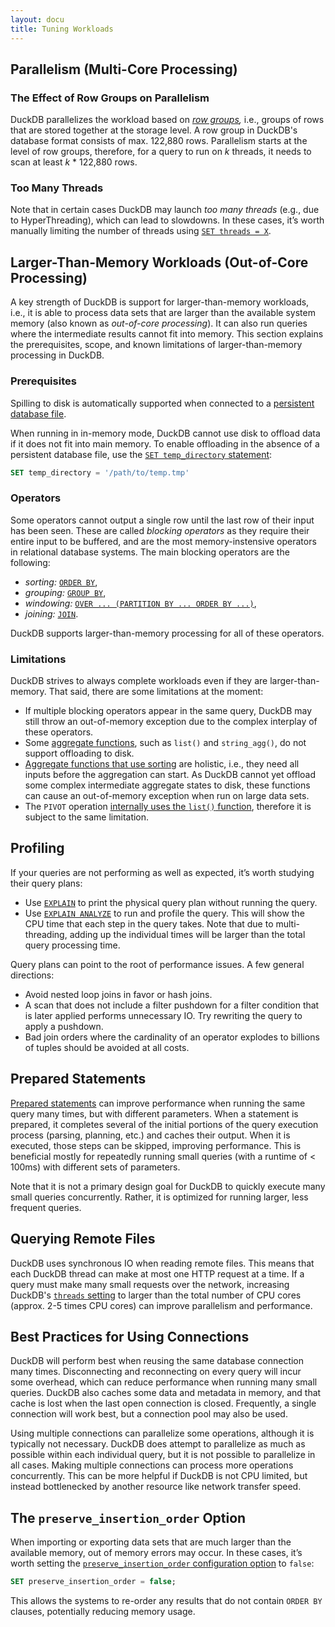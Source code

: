 ```yaml
---
layout: docu
title: Tuning Workloads
---
```


## Parallelism (Multi-Core Processing)

### The Effect of Row Groups on Parallelism

DuckDB parallelizes the workload based on _[row groups](/internals/storage#row-groups),_ i.e., groups of rows that are stored together at the storage level.
A row group in DuckDB's database format consists of max. 122,880 rows.
Parallelism starts at the level of row groups, therefore, for a query to run on _k_ threads, it needs to scan at least _k_ * 122,880 rows.

### Too Many Threads

Note that in certain cases DuckDB may launch _too many threads_ (e.g., due to HyperThreading), which can lead to slowdowns. In these cases, it’s worth manually limiting the number of threads using [`SET threads = X`](../../sql/pragmas#threads).

## Larger-Than-Memory Workloads (Out-of-Core Processing)

A key strength of DuckDB is support for larger-than-memory workloads, i.e., it is able to process data sets that are larger than the available system memory (also known as _out-of-core processing_).
It can also run queries where the intermediate results cannot fit into memory.
This section explains the prerequisites, scope, and known limitations of larger-than-memory processing in DuckDB.

### Prerequisites

Spilling to disk is automatically supported when connected to a [persistent database file](../../api/cli/overview#in-memory-vs-persistent-database).

When running in in-memory mode, DuckDB cannot use disk to offload data if it does not fit into main memory.
To enable offloading in the absence of a persistent database file, use the [`SET temp_directory` statement](../../sql/pragmas#temp-directory-for-spilling-data-to-disk):

```sql
SET temp_directory = '/path/to/temp.tmp'
```

### Operators

Some operators cannot output a single row until the last row of their input has been seen.
These are called _blocking operators_ as they require their entire input to be buffered,
and are the most memory-instensive operators in relational database systems.
The main blocking operators are the following:
* _sorting:_ [`ORDER BY`](../../sql/query_syntax/orderby),
* _grouping:_ [`GROUP BY`](../../sql/query_syntax/groupby),
* _windowing:_ [`OVER ... (PARTITION BY ... ORDER BY ...)`](../../sql/window_functions),
* _joining:_ [`JOIN`](../../sql/query_syntax/from#joins).

DuckDB supports larger-than-memory processing for all of these operators.

### Limitations

DuckDB strives to always complete workloads even if they are larger-than-memory.
That said, there are some limitations at the moment:

* If multiple blocking operators appear in the same query, DuckDB may still throw an out-of-memory exception due to the complex interplay of these operators.
* Some [aggregate functions](../../sql/aggregates), such as `list()` and `string_agg()`, do not support offloading to disk.
* [Aggregate functions that use sorting](../../sql/aggregates#order-by-clause-in-aggregate-functions) are holistic, i.e., they need all inputs before the aggregation can start. As DuckDB cannot yet offload some complex intermediate aggregate states to disk, these functions can cause an out-of-memory exception when run on large data sets.
* The `PIVOT` operation [internally uses the `list()` function](../../sql/statements/pivot#internals), therefore it is subject to the same limitation.

## Profiling

If your queries are not performing as well as expected, it’s worth studying their query plans:
* Use [`EXPLAIN`](../meta/explain) to print the physical query plan without running the query.
* Use [`EXPLAIN ANALYZE`](../meta/explain_analyze) to run and profile the query. This will show the CPU time that each step in the query takes. Note that due to multi-threading, adding up the individual times will be larger than the total query processing time.

Query plans can point to the root of performance issues. A few general directions:
* Avoid nested loop joins in favor or hash joins.
* A scan that does not include a filter pushdown for a filter condition that is later applied performs unnecessary IO. Try rewriting the query to apply a pushdown.
* Bad join orders where the cardinality of an operator explodes to billions of tuples should be avoided at all costs.

## Prepared Statements

[Prepared statements](../../sql/query_syntax/prepared_statements) can improve performance when running the same query many times, but with different parameters. When a statement is prepared, it completes several of the initial portions of the query execution process (parsing, planning, etc.) and caches their output. When it is executed, those steps can be skipped, improving performance. This is beneficial mostly for repeatedly running small queries (with a runtime of < 100ms) with different sets of parameters.

Note that it is not a primary design goal for DuckDB to quickly execute many small queries concurrently. Rather, it is optimized for running larger, less frequent queries.

## Querying Remote Files

DuckDB uses synchronous IO when reading remote files. This means that each DuckDB thread can make at most one HTTP request at a time. If a query must make many small requests over the network, increasing DuckDB's [`threads` setting](../../sql/pragmas#threads) to larger than the total number of CPU cores (approx. 2-5 times CPU cores) can improve parallelism and performance.

## Best Practices for Using Connections

DuckDB will perform best when reusing the same database connection many times. Disconnecting and reconnecting on every query will incur some overhead, which can reduce performance when running many small queries. DuckDB also caches some data and metadata in memory, and that cache is lost when the last open connection is closed. Frequently, a single connection will work best, but a connection pool may also be used. 

Using multiple connections can parallelize some operations, although it is typically not necessary. DuckDB does attempt to parallelize as much as possible within each individual query, but it is not possible to parallelize in all cases. Making multiple connections can process more operations concurrently. This can be more helpful if DuckDB is not CPU limited, but instead bottlenecked by another resource like network transfer speed.

## The `preserve_insertion_order` Option

When importing or exporting data sets that are much larger than the available memory, out of memory errors may occur. In these cases, it’s worth setting the [`preserve_insertion_order` configuration option](../../sql/configuration) to `false`:

```sql
SET preserve_insertion_order = false;
```

This allows the systems to re-order any results that do not contain `ORDER BY` clauses, potentially reducing memory usage.
